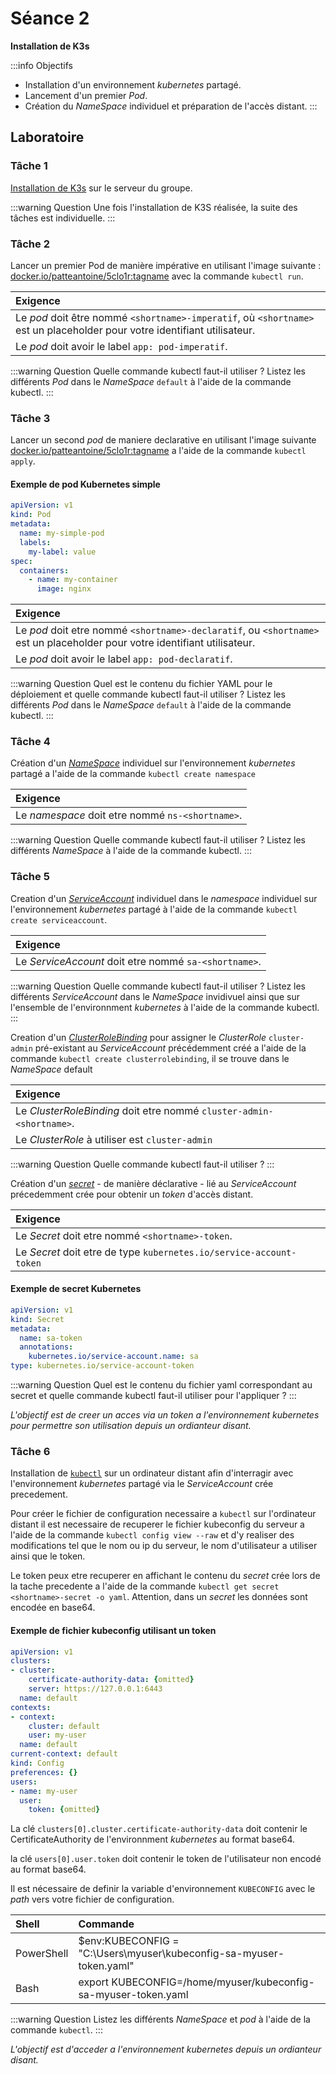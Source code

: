 # Séance 2

**Installation de K3s**

:::info Objectifs
- Installation d'un environnement _kubernetes_ partagé.
- Lancement d'un premier _Pod_.
- Création du _NameSpace_ individuel et préparation de l'accès distant.
:::

## Laboratoire

### Tâche 1

[Installation de K3s](https://docs.k3s.io/quick-start) sur le serveur du groupe.

:::warning Question
Une fois l'installation de K3S réalisée, la suite des tâches est individuelle.
:::

### Tâche 2

Lancer un premier Pod de manière impérative en utilisant l'image suivante : [docker.io/patteantoine/5clo1r:tagname](docker.io/patteantoine/5clo1r:tagname) avec la commande `kubectl run`.

|**Exigence**
|:--|
|Le _pod_ doit être nommé `<shortname>-imperatif`, où `<shortname>` est un placeholder pour votre identifiant utilisateur.
|Le _pod_ doit avoir le label `app: pod-imperatif`.


:::warning Question
Quelle commande kubectl faut-il utiliser ?
Listez les différents _Pod_ dans le _NameSpace_ `default` à l'aide de la commande kubectl.
:::

### Tâche 3

Lancer un second _pod_ de maniere declarative en utilisant l'image suivante [docker.io/patteantoine/5clo1r:tagname](docker.io/patteantoine/5clo1r:tagname) a l'aide de la commande `kubectl apply`.

#### Exemple de pod Kubernetes simple

```yaml
apiVersion: v1
kind: Pod
metadata:
  name: my-simple-pod
  labels:
    my-label: value 
spec:
  containers:
    - name: my-container
      image: nginx
```

|**Exigence**
|:--|
|Le _pod_ doit etre nommé `<shortname>-declaratif`, ou `<shortname>` est un placeholder pour votre identifiant utilisateur.
|Le _pod_ doit avoir le label `app: pod-declaratif`.


:::warning Question
Quel est le contenu du fichier YAML pour le déploiement et quelle commande kubectl faut-il utiliser ?
Listez les différents _Pod_ dans le _NameSpace_ `default` à l'aide de la commande kubectl.
:::

### Tâche 4

Création d'un [_NameSpace_](https://kubernetes.io/fr/docs/concepts/overview/working-with-objects/namespaces/) individuel sur l'environnement _kubernetes_ partagé a l'aide de la commande `kubectl create namespace`

|**Exigence**
|:--|
|Le _namespace_ doit etre nommé `ns-<shortname>`.

:::warning Question
Quelle commande kubectl faut-il utiliser ?
Listez les différents _NameSpace_ à l'aide de la commande kubectl.
:::

### Tâche 5

Creation d'un [_ServiceAccount_](https://kubernetes.io/docs/concepts/security/service-accounts/) individuel dans le _namespace_ individuel sur l'environnement _kubernetes_ partagé à l'aide de la commande `kubectl create serviceaccount`.

|**Exigence**
|:--|
|Le _ServiceAccount_ doit etre nommé `sa-<shortname>`.

:::warning Question
Quelle commande kubectl faut-il utiliser ?
Listez les différents _ServiceAccount_ dans le _NameSpace_ invidivuel ainsi que sur l'ensemble de l'environnment _kubernetes_ à l'aide de la commande kubectl.
:::

Creation d'un [_ClusterRoleBinding_](https://kubernetes.io/docs/reference/access-authn-authz/rbac/#rolebinding-and-clusterrolebinding) pour assigner le _ClusterRole_ `cluster-admin` pré-existant au _ServiceAccount_ précédemment créé a l'aide de la commande `kubectl create clusterrolebinding`, il se trouve dans le _NameSpace_ default

|**Exigence**
|:--|
|Le _ClusterRoleBinding_ doit etre nommé `cluster-admin-<shortname>`.
|Le _ClusterRole_ à utiliser est `cluster-admin`

:::warning Question
Quelle commande kubectl faut-il utiliser ?
:::

Création d'un [_secret_](https://kubernetes.io/docs/concepts/configuration/secret/) - de manière déclarative - lié au _ServiceAccount_ précedemment crée pour obtenir un _token_ d'accès distant.

|**Exigence**
|:--|
|Le _Secret_ doit etre nommé `<shortname>-token`.
|Le _Secret_ doit etre de type `kubernetes.io/service-account-token`

#### Exemple de secret Kubernetes 

```yaml
apiVersion: v1
kind: Secret
metadata:
  name: sa-token
  annotations:
    kubernetes.io/service-account.name: sa
type: kubernetes.io/service-account-token
```

:::warning Question
Quel est le contenu du fichier yaml correspondant au secret et quelle commande kubectl faut-il utiliser pour l'appliquer ?
:::

_L'objectif est de creer un acces via un token a l'environnement kubernetes pour permettre son utilisation depuis un ordianteur disant._

### Tâche 6

Installation de [`kubectl`](https://kubernetes.io/docs/tasks/tools/) sur un ordinateur distant afin d'interragir avec l'environnement _kubernetes_ partagé via le _ServiceAccount_ crée precedement.

Pour créer le fichier de configuration necessaire a `kubectl` sur l'ordinateur distant il est necessaire de recuperer le fichier kubeconfig du serveur a l'aide de la commande `kubectl config view --raw` et d'y realiser des modifications tel que le nom ou ip du serveur, le nom d'utilisateur a utiliser ainsi que le token.

Le token peux etre recuperer en affichant le contenu du _secret_ crée lors de la tache precedente a l'aide de la commande `kubectl get secret <shortname>-secret -o yaml`. Attention, dans un _secret_ les données sont encodée en base64.

#### Exemple de fichier kubeconfig utilisant un token

```yaml
apiVersion: v1
clusters:
- cluster:
    certificate-authority-data: {omitted}
    server: https://127.0.0.1:6443
  name: default
contexts:
- context:
    cluster: default
    user: my-user
  name: default
current-context: default
kind: Config
preferences: {}
users:
- name: my-user
  user:
    token: {omitted}
```

La clé `clusters[0].cluster.certificate-authority-data` doit contenir le CertificateAuthority de l'environnment _kubernetes_ au format base64.

la clé `users[0].user.token` doit contenir le token de l'utilisateur non encodé au format base64.

 Il est nécessaire de definir la variable d'environnement `KUBECONFIG` avec le _path_ vers votre fichier de configuration.

|Shell|Commande|
|:--|:--|
|PowerShell|$env:KUBECONFIG = "C:\Users\myuser\kubeconfig-sa-myuser-token.yaml"|
|Bash|export KUBECONFIG=/home/myuser/kubeconfig-sa-myuser-token.yaml|

:::warning Question
Listez les différents _NameSpace_ et _pod_ à l'aide de la commande `kubectl`.
:::

_L'objectif est d'acceder a l'environnement kubernetes depuis un ordianteur disant._
